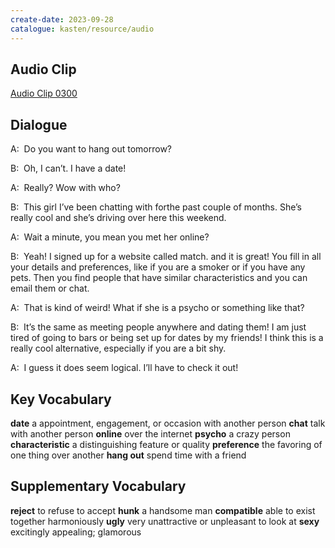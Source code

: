 ```yaml
---
create-date: 2023-09-28
catalogue: kasten/resource/audio
---
```


## Audio Clip
[Audio Clip 0300](https://archive.org/download/englishpod_all/englishpod_0300dg.mp3)

## Dialogue
A:  Do you want to hang out tomorrow? 

B:  Oh, I can’t. I have a date! 

A:  Really? Wow with who? 

B:  This girl I’ve been chatting with forthe past couple of months. She’s really cool and she’s driving over here this weekend. 

A:  Wait a minute, you mean you met her online? 

B:  Yeah! I signed up for a website called match. and it is great! You fill in all your details and preferences, like if you are a smoker or if you have any pets. Then you find people that have similar characteristics and you can email them or chat. 

A:  That is kind of weird! What if she is a psycho or something like that? 

B:  It’s the same as meeting people anywhere and dating them! I am just tired of going to bars or being set up for dates by my friends! I think this is a really cool alternative, especially if you are a bit shy. 

A:  I guess it does seem logical. I’ll have to check it out! 

## Key Vocabulary
**date**                a appointment, engagement, or occasion  with another person
**chat**                talk with another person
**online**              over the internet
**psycho**              a crazy person
**characteristic**      a distinguishing feature or quality
**preference**          the favoring of one thing over another
**hang out**            spend time with a friend

## Supplementary Vocabulary
**reject**          to refuse to accept
**hunk**            a handsome man
**compatible**      able to exist together harmoniously
**ugly**            very unattractive or unpleasant to look at
**sexy**            excitingly appealing; glamorous
